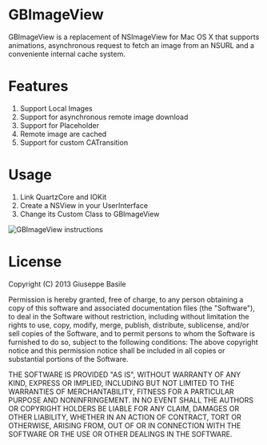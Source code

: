 GBImageView
===========

GBImageView is a replacement of NSImageView for Mac OS X that supports animations, asynchronous request to fetch an image from an NSURL and a conveniente internal cache system.

Features 
=========

1. Support Local Images
2. Support for asynchronous remote image download
3. Support for Placeholder
4. Remote image are cached
5. Support for custom CATransition


Usage 
=========

1. Link QuartzCore and IOKit
1. Create a NSView in your UserInterface
2. Change its Custom Class to GBImageView

![GBImageView instructions](http://img153.imageshack.us/img153/3097/gbimageviewinstruction.png)

License 
========

Copyright (C) 2013 Giuseppe Basile

Permission is hereby granted, free of charge, to any person obtaining a copy of this software and associated documentation files (the "Software"), to deal in the Software without restriction, including without limitation the rights to use, copy, modify, merge, publish, distribute, sublicense, and/or sell copies of the Software, and to permit persons to whom the Software is furnished to do so, subject to the following conditions:
The above copyright notice and this permission notice shall be included in all copies or substantial portions of the Software.

THE SOFTWARE IS PROVIDED "AS IS", WITHOUT WARRANTY OF ANY KIND, EXPRESS OR IMPLIED, INCLUDING BUT NOT LIMITED TO THE WARRANTIES OF MERCHANTABILITY, FITNESS FOR A PARTICULAR PURPOSE AND NONINFRINGEMENT. IN NO EVENT SHALL THE AUTHORS OR COPYRIGHT HOLDERS BE LIABLE FOR ANY CLAIM, DAMAGES OR OTHER LIABILITY, WHETHER IN AN ACTION OF CONTRACT, TORT OR OTHERWISE, ARISING FROM, OUT OF OR IN CONNECTION WITH THE SOFTWARE OR THE USE OR OTHER DEALINGS IN THE SOFTWARE.
